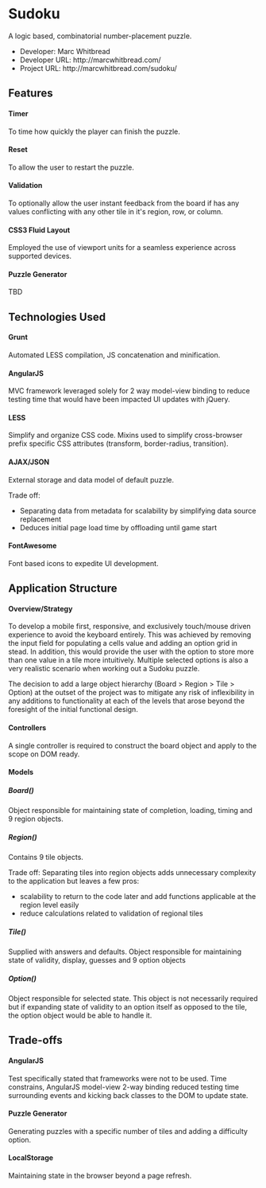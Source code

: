 <h1>Sudoku</h1>

<p>A logic based, combinatorial number-placement puzzle.</p>

<ul>
<li>Developer: Marc Whitbread</li>
<li>Developer URL: http://marcwhitbread.com/</li>
<li>Project URL: http://marcwhitbread.com/sudoku/</li>
</ul>

<h2>Features</h2>

<h4>Timer</h4>

<p>To time how quickly the player can finish the puzzle.</p>

<h4>Reset</h4>

<p>To allow the user to restart the puzzle.</p>

<h4>Validation</h4>

<p>To optionally allow the user instant feedback from the board if has any values conflicting with any other tile in it's region, row, or column.</p>

<h4>CSS3 Fluid Layout</h4>

<p>Employed the use of viewport units for a seamless experience across supported devices.</p>

<h4>Puzzle Generator</h4>

<p>TBD</p>

<h2>Technologies Used</h2>

<h4>Grunt</h4>

<p>Automated LESS compilation, JS concatenation and minification.</p>

<h4>AngularJS</h4>

<p>MVC framework leveraged solely for 2 way model-view binding to reduce testing time that would have been impacted UI updates with jQuery.</p>

<h4>LESS</h4>

<p>Simplify and organize CSS code. Mixins used to simplify cross-browser prefix specific CSS attributes (transform, border-radius, transition).</p>

<h4>AJAX/JSON</h4>

<p>External storage and data model of default puzzle.</p>

<p>Trade off:</p>

<ul>
<li>Separating data from metadata for scalability by simplifying data source replacement</li>
<li>Deduces initial page load time by offloading until game start</li>
</ul>

<h4>FontAwesome</h4>

<p>Font based icons to expedite UI development.</p>

<h2>Application Structure</h2>

<h4>Overview/Strategy</h4>

<p>To develop a mobile first, responsive, and exclusively touch/mouse driven experience to avoid the keyboard entirely. This was achieved by removing the input field for populating a cells value and adding an option grid in stead. In addition, this would provide the user with the option to store more than one value in a tile more intuitively. Multiple selected options is also a very realistic scenario when working out a Sudoku puzzle.</p>

<p>The decision to add a large object hierarchy (Board > Region > Tile > Option) at the outset of the project was to mitigate any risk of inflexibility in any additions to functionality at each of the levels that arose beyond the foresight of the initial functional design.</p>

<h4>Controllers</h4>

<p>A single controller is required to construct the board object and apply to the scope on DOM ready.</p>

<h4>Models</h4>

<h5>Board()</h5>

<p>Object responsible for maintaining state of completion, loading, timing and 9 region objects.</p>

<h5>Region()</h5>

<p>Contains 9 tile objects.</p>

<p>Trade off: Separating tiles into region objects adds unnecessary complexity to the application but leaves a few pros:</p>

<ul>
<li>scalability to return to the code later and add functions applicable at the region level easily</li>
<li>reduce calculations related to validation of regional tiles</li>
</ul>

<h5>Tile()</h5>

<p>Supplied with answers and defaults. Object responsible for maintaining state of validity, display, guesses and 9 option objects</p>

<h5>Option()</h5>

<p>Object responsible for selected state. This object is not necessarily required but if expanding state of validity to an option itself as opposed to the tile, the option object would be able to handle it.</p>

<h2>Trade-offs</h2>

<h4>AngularJS</h4>

<p>Test specifically stated that frameworks were not to be used. Time constrains, AngularJS model-view 2-way binding reduced testing time surrounding events and kicking back classes to the DOM to update state.</p>

<h4>Puzzle Generator</h4>

<p>Generating puzzles with a specific number of tiles and adding a difficulty option.</p>

<h4>LocalStorage</h4>

<p>Maintaining state in the browser beyond a page refresh.</p>